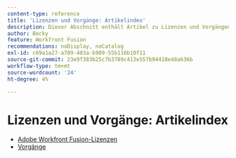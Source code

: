 ```yaml
---
content-type: reference
title: 'Lizenzen und Vorgänge: Artikelindex'
description: Dieser Abschnitt enthält Artikel zu Lizenzen und Vorgängen.
author: Becky
feature: Workfront Fusion
recommendations: noDisplay, noCatalog
exl-id: c69a1a27-a709-483a-b909-55b116b10f11
source-git-commit: 23e9f383b25c7b3789c413e557b94418e48a636b
workflow-type: tm+mt
source-wordcount: '24'
ht-degree: 4%

---
```


# Lizenzen und Vorgänge: Artikelindex

* [Adobe Workfront Fusion-Lizenzen](/help/workfront-fusion/set-up-and-manage-workfront-fusion/licensing-operations-overview/license-automation-vs-integration.md)
* [Vorgänge](/help/workfront-fusion/set-up-and-manage-workfront-fusion/licensing-operations-overview/operations-in-workfront-fusion.md)
